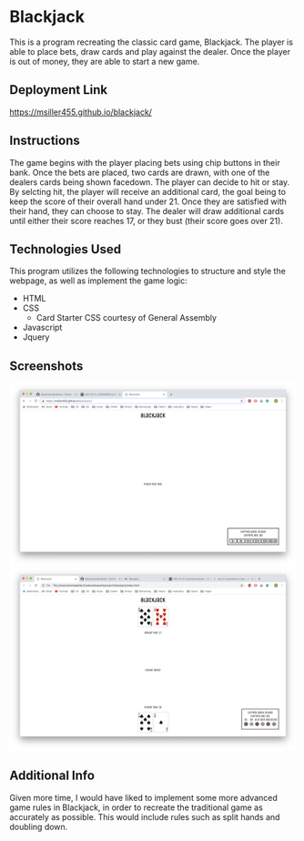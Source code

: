# Blackjack

This is a program recreating the classic card game, Blackjack. The player is able to place bets, draw cards and play against the dealer. Once the player is out of money, they are able to start a new game.

## Deployment Link

https://msiller455.github.io/blackjack/

## Instructions

The game begins with the player placing bets using chip buttons in their bank. Once the bets are placed, two cards are drawn, with one of the dealers cards being shown facedown. The player can decide to hit or stay. By selcting hit, the player will receive an additional card, the goal being to keep the score of their overall hand under 21. Once they are satisfied with their hand, they can choose to stay. The dealer will draw additional cards until either their score reaches 17, or they bust (their score goes over 21).

## Technologies Used

This program utilizes the following technologies to structure and style the webpage, as well as implement the game logic:
* HTML
* CSS
    * Card Starter CSS courtesy of General Assembly
* Javascript
* Jquery

## Screenshots

![StartScreenShot](resources/images/StartScreenShot.png)
![Screenshot](resources/images/Blackjack-Screenshot.png)


## Additional Info

Given more time, I would have liked to implement some more advanced game rules in Blackjack, in order to recreate the traditional game as accurately as possible. This would include rules such as split hands and doubling down. 